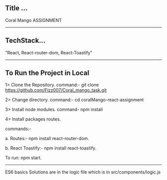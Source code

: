 ## Title ...

Coral Mango ASSIGNMENT

---

## TechStack...

"React, React-router-dom, React-Toastify"

---

## To Run the Project in Local

1> Clone the Repository. command:- git clone https://github.com/Fizz007/Coral_mango_task.git

2> Change directory. command:- cd coralMango-react-assignment

3> Install node modules. command- npm install

4> Install packages routes.

commands:-

a. Routes:- npm install react-router-dom.

b. React Toastify:- npm install react-toastify.

To run: npm start.

---


ES6 basics Solutions are in the logic file which is in src/components/logic.js 

